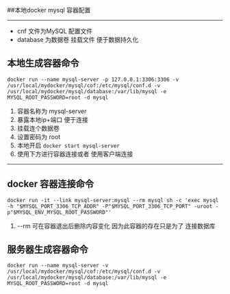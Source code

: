 ##本地docker mysql 容器配置
***
  * cnf 文件为MySQL 配置文件
  * database 为数据卷 挂载文件 便于数据持久化

## 本地生成容器命令 
  `docker run --name mysql-server -p 127.0.0.1:3306:3306 -v /usr/local/mydocker/mysql/cof:/etc/mysql/conf.d -v /usr/local/mydocker/mysql/database:/var/lib/mysql -e MYSQL_ROOT_PASSWORD=root -d mysql` 

  1. 容器名称为 mysql-server 
  2. 暴露本地ip+端口 便于连接 
  3. 挂载连个数据卷 
  4. 设置密码为 root
  5. 本地开启 `docker start mysql-server`
  6. 使用下方进行容器连接或者 使用客户端连接
  
  
----
## docker 容器连接命令
  `docker run -it --link mysql-server:mysql --rm mysql sh -c 'exec mysql -h "$MYSQL_PORT_3306_TCP_ADDR" -P"$MYSQL_PORT_3306_TCP_PORT" -uroot -p"$MYSQL_ENV_MYSQL_ROOT_PASSWORD"' `

  1. --rm 可在容器退出后删除内容变化 因为此容器的存在只是为了 连接数据库

## 服务器生成容器命令 
  `docker run --name mysql-server -v /usr/local/mydocker/mysql/cof:/etc/mysql/conf.d -v /usr/local/mydocker/mysql/database:/var/lib/mysql -e MYSQL_ROOT_PASSWORD=root -d mysql` 
